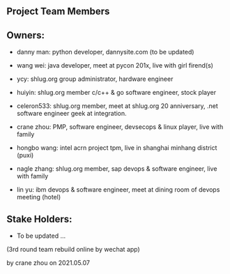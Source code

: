 Project Team Members
--------------------

## Owners:
- danny man: python developer, dannysite.com (to be updated)
- wang wei: java developer, meet at pycon 201x, live with girl firend(s)
- ycy: shlug.org group administrator, hardware engineer
- huiyin: shlug.org member c/c++ & go software engineer, stock player
- celeron533: shlug.org member, meet at shlug.org 20 anniversary, .net software engineer geek at integration.
- crane zhou: PMP, software engineer, devsecops & linux player, live with family

- hongbo wang: intel acrn project tpm, live in shanghai minhang district (puxi)
- nagle zhang: shlug.org member, sap devops & software engineer, live with family
- lin yu: ibm devops & software engineer, meet at dining room of devops meeting (hotel)

## Stake Holders:
- To be updated ...


(3rd round team rebuild online by wechat app) 

by crane zhou on 2021.05.07
